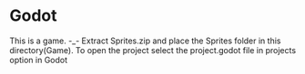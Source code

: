 # Godot

 This is a game. -_-
 Extract Sprites.zip and place the Sprites folder in this directory(Game).
 To open the project select the project.godot file in projects option in Godot
